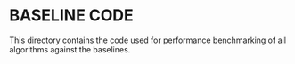 # BASELINE CODE
This directory contains the code used for performance benchmarking of all algorithms against the baselines.